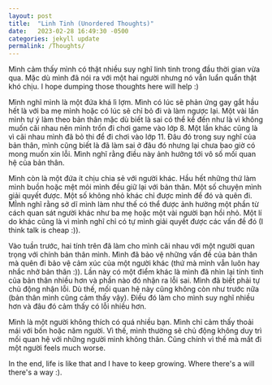 ```yaml
---
layout: post
title:  "Linh Tinh (Unordered Thoughts)"
date:   2023-02-28 16:49:30 -0500
categories: jekyll update
permalink: /Thoughts/
---
```

Mình cảm thấy mình có thật nhiều suy nghĩ linh tinh trong đầu thời gian vừa qua. Mặc dù mình đã nói ra với một hai người nhưng nó vẫn luẩn quẩn thật khó chịu. I hope dumping those thoughts here will help :)  

Mình nghĩ mình là một đứa khá lì lợm. Mình có lúc sẽ phản ứng gay gắt hầu hết là với ba mẹ mình hoặc có lúc sẽ chỉ bỏ đi và làm ngược lại. Một vài lần mình tự ý làm theo bản thân mặc dù biết là sai có thể kể đến như là vì không muốn cãi nhau nên mình trốn đi chơi game vào lớp 8. Một lần khác cũng là vì cãi nhau mình đã bỏ thi để đi chơi vào lớp 11. Đâu đó trong suy nghĩ của bản thân, mình cũng biết là đã làm sai ở đâu đó nhưng lại chưa bao giờ có mong muốn xin lỗi. Mình nghĩ rằng điều này ảnh hưởng tới vô số mối quan hệ của bản thân.  

Mình còn là một đứa ít chịu chia sẻ với người khác. Hầu hết những thứ làm mình buồn hoặc mệt mỏi mình đều giữ lại với bản thân. Một số chuyện mình giải quyết được. Một số không nhỏ khác chỉ được mình để đó và quên đi. MÌnh nghĩ rằng sở dĩ mình làm như thế có thể được ảnh hưởng một phần từ cách quan sát người khác như ba mẹ hoặc một vài người bạn hồi nhỏ. Một lí do khác cũng là vì mình nghĩ chỉ có tự mình giải quyết được các vấn đề đó (I think talk is cheap :)).  

Vào tuần trước, hai tính trên đã làm cho mình cãi nhau với một người quan trọng với chính bản thân mình. Mình đã bảo vệ những vấn đề của bản thân mà quên đi bảo vệ cảm xúc của một người khác (thứ mà mình vẫn luôn hay nhắc nhở bản thân :)). Lần này có một điểm khác là mình đã nhìn lại tính tình của bản thân nhiều hơn và phần nào đó nhận ra lỗi sai. Mình đã biết phải tự chủ động nhận lỗi. Dù thế, mối quan hệ này cũng không còn như trước nữa (bản thân mình cũng cảm thấy vậy). Điều đó làm cho mình suy nghĩ nhiều hơn và đâu đó cảm thấy có lỗi nhiều hơn.

Mình là một người không thích có quá nhiều bạn. Mình chỉ cảm thấy thoải mái với bốn hoặc năm người. Vì thế, mình thường sẽ chủ động không duy trì mối quan hệ với những người mình không thân. Cũng chính vì thế mà mất đi một người feels much worse.

In the end, life is like that and I have to keep growing. Where there's a will there's a way :).

